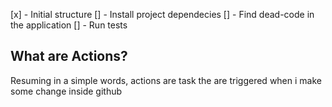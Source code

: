 [x] - Initial structure
[] - Install project dependecies
[] - Find dead-code in the application
[] - Run tests

## What are Actions?

Resuming in a simple words, actions are task the are triggered when i make some change inside github
